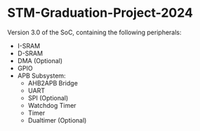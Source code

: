 # STM-Graduation-Project-2024

Version 3.0 of the SoC, containing the following peripherals:
- I-SRAM
- D-SRAM
- DMA (Optional)
- GPIO
- APB Subsystem:
    - AHB2APB Bridge
    - UART
    - SPI (Optional)
    - Watchdog Timer
    - Timer
    - Dualtimer (Optional)
